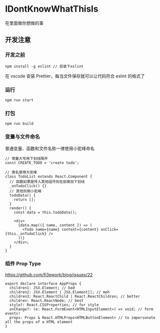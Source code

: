 # IDontKnowWhatThisIs

在里面做你想做的事

## 开发注意

### 开发之前

    npm install -g eslint // 安装下eslint

在 vscode 安装 Prettier，每当文件保存就可以让代码符合 eslint 的格式了

### 运行

    npm run start

### 打包

    npm run build

### 变量与文件命名

普通变量、函数和文件名称一律使用小驼峰命名

    // 常量大写用下划线隔开
    const CREATE_TODO = 'create todo';

    // 类名使用大驼峰
    class TodoList extends React.Component {
      // 函数如果是传入其他组件则在前面加下划线
      _onTodoClick() {}
      // 其他则用小驼峰
      todoData() {
        return [];
      }
      render() {
        const data = this.todoData();

        <div>
          {data.map(({ name, content }) => (
            <Todo name={name} content={content} onClick={this._onTodoClick} />
          ))}
        </div>;
      }
    }

### 组件 Prop Type

https://github.com/fi3ework/blog/issues/22

    export declare interface AppProps {
      children1: JSX.Element; // bad
      children2: JSX.Element | JSX.Element[]; // meh
      children3: React.ReactChild | React.ReactChildren; // better
      children: React.ReactNode; // best
      style?: React.CSSProperties; // for style
      onChange?: (e: React.FormEvent<HTMLInputElement>) => void; // form events!
      props: Props & React.HTMLProps<HTMLButtonElement> // to impersonate all the props of a HTML element
    }
